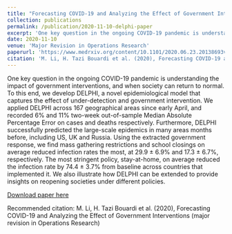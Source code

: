 ```yaml
---
title: "Forecasting COVID-19 and Analyzing the Effect of Government Interventions"
collection: publications
permalink: /publication/2020-11-10-delphi-paper
excerpt: 'One key question in the ongoing COVID-19 pandemic is understanding the impact of government interventions, and when society can return to normal. To this end, we develop DELPHI, a novel epidemiological model that captures the effect of under-detection and government intervention. We applied DELPHI across 167 geographical areas since early April, and recorded 6% and 11% two-week out-of-sample Median Absolute Percentage Error on cases and deaths respectively. Furthermore, DELPHI successfully predicted the large-scale epidemics in many areas months before, including US, UK and Russia. Using the extracted government response, we find mass gathering restrictions and school closings on average reduced infection rates the most, at 29.9 ± 6.9% and 17.3 ± 6.7%, respectively. The most stringent policy, stay-at-home, on average reduced the infection rate by 74.4 ± 3.7% from baseline across countries that implemented it. We also illustrate how DELPHI can be extended to provide insights on reopening societies under different policies.'
date: 2020-11-10
venue: 'Major Revision in Operations Research'
paperurl: 'https://www.medrxiv.org/content/10.1101/2020.06.23.20138693v1'
citation: 'M. Li, H. Tazi Bouardi et al. (2020), Forecasting COVID-19 and Analyzing the Effect of Government Interventions (major revision in Operations Research)'
---
```

One key question in the ongoing COVID-19 pandemic is understanding the impact of government interventions, and when society can return to normal. To this end, we develop DELPHI, a novel epidemiological model that captures the effect of under-detection and government intervention. We applied DELPHI across 167 geographical areas since early April, and recorded 6% and 11% two-week out-of-sample Median Absolute Percentage Error on cases and deaths respectively. Furthermore, DELPHI successfully predicted the large-scale epidemics in many areas months before, including US, UK and Russia. Using the extracted government response, we find mass gathering restrictions and school closings on average reduced infection rates the most, at 29.9 ± 6.9% and 17.3 ± 6.7%, respectively. The most stringent policy, stay-at-home, on average reduced the infection rate by 74.4 ± 3.7% from baseline across countries that implemented it. We also illustrate how DELPHI can be extended to provide insights on reopening societies under different policies.

[Download paper here](https://www.medrxiv.org/content/10.1101/2020.06.23.20138693v1)

Recommended citation: M. Li, H. Tazi Bouardi et al. (2020), Forecasting COVID-19 and Analyzing the Effect of Government Interventions (major revision in Operations Research)
